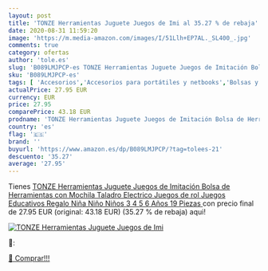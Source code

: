 ```yaml
---
layout: post
title: 'TONZE Herramientas Juguete Juegos de Imi al 35.27 % de rebaja'
date: 2020-08-31 11:59:20
image: 'https://m.media-amazon.com/images/I/51Llh+EP7AL._SL400_.jpg'
comments: true
category: ofertas
author: 'tole.es'
slug: 'B089LMJPCP-es TONZE Herramientas Juguete Juegos de Imitación Bolsa de...'
sku: 'B089LMJPCP-es'
tags: [ 'Accesorios','Accesorios para portátiles y netbooks','Bolsas y fundas para portátiles y netbooks','Cámaras analógicas','Cámaras instantáneas analógicas','Electrónica','Fotografía y videocámaras','Herramientas de mano para jardinería','Informática','Jardinería','Jardín','Mochilas para portátiles y netbooks','Tabletas gráficas','Teclados, ratones y periféricos de entrada','Tijeras de podar para jardinería','mochila', ]
actualPrice: 27.95 EUR
currency: EUR
price: 27.95
comparePrice: 43.18 EUR
prodname: 'TONZE Herramientas Juguete Juegos de Imitación Bolsa de Herramientas con Mochila Taladro Electrico Juegos de rol Juegos Educativos Regalo Niña Niño Niños 3 4 5 6 Años 19 Piezas '
country: 'es'
flag: '🇪🇸'
brand: ''
buyurl: 'https://www.amazon.es/dp/B089LMJPCP/?tag=tolees-21'
descuento: '35.27'
average: '27.95'
---
```


Tienes [TONZE Herramientas Juguete Juegos de Imitación Bolsa de Herramientas con Mochila Taladro Electrico Juegos de rol Juegos Educativos Regalo Niña Niño Niños 3 4 5 6 Años 19 Piezas ](https://www.amazon.es/dp/B089LMJPCP/?tag=tolees-21) con precio final de  27.95 EUR (original: 43.18 EUR) (35.27 %  de rebaja) aqui!

[![TONZE Herramientas Juguete Juegos de Imi](https://m.media-amazon.com/images/I/51Llh+EP7AL._SL400_.jpg)](https://www.amazon.es/dp/B089LMJPCP/?tag=tolees-21)

🔎:


[🛒 Comprar!!!](https://www.amazon.es/dp/B089LMJPCP/?tag=tolees-21)
